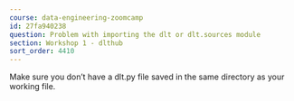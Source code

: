 ```yaml
---
course: data-engineering-zoomcamp
id: 27fa940238
question: Problem with importing the dlt or dlt.sources module
section: Workshop 1 - dlthub
sort_order: 4410
---
```


Make sure you don’t have a dlt.py file saved in the same directory as your working file.

